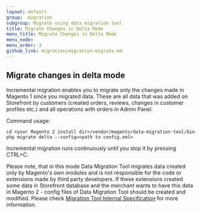 ```yaml
---
layout: default
group:  migration
subgroup: Migrate using data migration tool
title: Migrate Changes in Delta Mode
menu_title: Migrate Changes in Delta Mode
menu_node:
menu_order: 3
github_link: migration/migration-migrate.md
---
```


  
<h2 id="migrate-command-delta">Migrate changes in delta mode</h2>
Incremental migration enables you to migrate only the changes made in Magento 1 since you migrated data. These are all data that was added on Storefront by customers (created orders, reviews, changes in customer profiles etc.) and all operations with orders in Admin Panel.

Command usage:

	cd <your Magento 2 install dir>/vendor/magento/data-migration-tool/bin
	php migrate delta --config=<path to config.xml>

<div class="bs-callout bs-callout-info" id="info">
<span class="glyphicon-class">
  <p>Incremental migration runs continuously until you stop it by pressing CTRL+C.</p></span>
</div>

Please note, that in this mode Data Migration Tool migrates data created only by Magento's own modules and is not responsible for the code or extensions made by third party developers. If these extensions created some data in Storefront database and the merchant wants to have this data in Magento 2 - config files of Data Migration Tool should be created and modified. Please check <a href="MigrationToolInternalSpecification.pdf">Migration Tool Internal Specification</a> for more information.